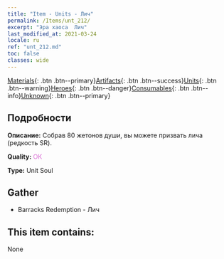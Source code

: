 ```yaml
---
title: "Item - Units - Лич"
permalink: /Items/unt_212/
excerpt: "Эра хаоса  Лич"
last_modified_at: 2021-03-24
locale: ru
ref: "unt_212.md"
toc: false
classes: wide
---
```

 [Materials](/ru/Items/){: .btn .btn--primary}[Artifacts](/ru/Items/Artifacts/){: .btn .btn--success}[Units](/ru/Items/Units/){: .btn .btn--warning}[Heroes](/ru/Items/Heroes/){: .btn .btn--danger}[Consumables](/ru/Items/Consumables/){: .btn .btn--info}[Unknown](/ru/Items/Unknown/){: .btn .btn--primary}

## Подробности
 **Описание:** Собрав 80 жетонов души, вы можете призвать лича (редкость SR).

 **Quality:** <span style="color: #DA70D6">OK</span>

 **Type:** Unit Soul

## Gather

*    Barracks Redemption - Лич 

## This item contains:

  None

